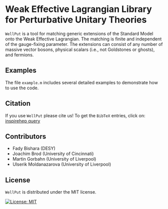 **W**eak **E**ffective **L**agrangian **L**ibrary for **P**erturbative **U**nitary **T**heories
=====

`WellPut` is a tool for matching generic extensions of the Standard Model onto the Weak Effective Lagrangian. The matching is finite and independent of the gauge-fixing parameter. The extensions can consist of any number of massive vector bosons, physical scalars (i.e., not Goldstones or ghosts), and fermions.


## Examples

The file `example.m` includes several detailed examples to demonstrate how to use the code.

## Citation
If you use `WellPut` please cite us! To get the `BibTeX` entries, click on: [inspirehep query](https://inspirehep.net/search?p=arxiv:2104.XXXXX&of=hx) 



## Contributors

   * Fady Bishara (DESY)
   * Joachim Brod (University of Cincinnati)
   * Martin Gorbahn (University of Liverpool)
   * Ulserik Moldanazarova (University of Liverpool)

## License
`WellPut` is distributed under the MIT license.


[![License: MIT](https://img.shields.io/badge/License-MIT-yellow.svg)](https://opensource.org/licenses/MIT)
